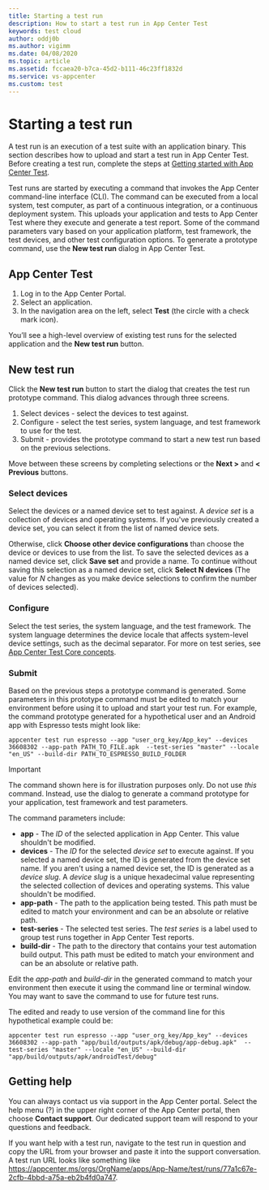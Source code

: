 ```yaml
---
title: Starting a test run
description: How to start a test run in App Center Test
keywords: test cloud
author: oddj0b
ms.author: vigimm
ms.date: 04/08/2020
ms.topic: article
ms.assetid: fccaea20-b7ca-45d2-b111-46c23ff1832d
ms.service: vs-appcenter
ms.custom: test
---
```


# Starting a test run

A test run is an execution of a test suite with an application binary. This section describes how to upload and start a test run in App Center Test. Before creating a test run, complete the steps at [Getting started with App Center Test](~/test-cloud/getting-started.md).

Test runs are started by executing a command that invokes the App Center command-line interface (CLI). The command can be executed from a local system, test computer, as part of a continuous integration, or a continuous deployment system. This uploads your application and tests to App Center Test where they execute and generate a test report. Some of the command parameters vary based on your application platform, test framework, the test devices, and other test configuration options. To generate a prototype command, use the **New test run** dialog in App Center Test.

## App Center Test

1. Log in to the App Center Portal.
2. Select an application.
3. In the navigation area on the left, select **Test** (the circle with a check mark icon).

You’ll see a high-level overview of existing test runs for the selected application and the **New test run** button.

## New test run

Click the **New test run** button to start the dialog that creates the test run prototype command. This dialog advances through three screens.

1. Select devices - select the devices to test against.
2. Configure - select the test series, system language, and test framework to use for the test.
3. Submit - provides the prototype command to start a new test run based on the previous selections.

Move between these screens by completing selections or the **Next >** and **< Previous** buttons.

### Select devices

Select the devices or a named device set to test against. A *device set* is a collection of devices and operating systems. If you've previously created a device set, you can select it from the list of named device sets.

Otherwise, click **Choose other device configurations** than choose the device or devices to use from the list. To save the selected devices as a named device set, click **Save set** and provide a name. To continue without saving this selection as a named device set, click **Select N devices** (The value for *N* changes as you make device selections to confirm the number of devices selected).

### Configure

Select the test series, the system language, and the test framework. The system language determines the device locale that affects system-level device settings, such as the decimal separator. For more on test series, see [App Center Test Core concepts](~/test-cloud/core-concepts.md).

### Submit

Based on the previous steps a prototype command is generated. Some parameters in this prototype command must be edited to match your environment before using it to upload and start your test run. For example, the command prototype generated for a hypothetical user and an Android app with Espresso tests might look like:

```shell
appcenter test run espresso --app "user_org_key/App_key" --devices 36608302 --app-path PATH_TO_FILE.apk  --test-series "master" --locale "en_US" --build-dir PATH_TO_ESPRESSO_BUILD_FOLDER
```

> [!IMPORTANT]
> The command shown here is for illustration purposes only. Do not use *this* command. Instead, use the dialog to generate a command prototype for your application, test framework and test parameters.

The command parameters include:

* **app** - The *ID* of the selected application in App Center. This value shouldn't be modified.
* **devices** - The *ID* for the selected *device set* to execute against. If you selected a named device set, the ID is generated from the device set name. If you aren't using a named device set, the ID is generated as a *device slug*. A *device slug* is a unique hexadecimal value representing the selected collection of devices and operating systems. This value shouldn't be modified.
* **app-path** - The path to the application being tested. This path must be edited to match your environment and can be an absolute or relative path.
* **test-series** - The selected test series. The *test series* is a label used to group test runs together in App Center Test reports.
* **build-dir** - The path to the directory that contains your test automation build output. This path must be edited to match your environment and can be an absolute or relative path.

Edit the *app-path* and *build-dir* in the generated command to match your environment then execute it using the command line or terminal window. You may want to save the command to use for future test runs.

The edited and ready to use version of the command line for this hypothetical example could be:

```shell
appcenter test run espresso --app "user_org_key/App_key" --devices 36608302 --app-path "app/build/outputs/apk/debug/app-debug.apk"  --test-series "master" --locale "en_US" --build-dir "app/build/outputs/apk/androidTest/debug"
```

## Getting help
You can always contact us via support in the App Center portal. Select the help menu (?) in the upper right corner of the App Center portal, then choose **Contact support**. Our dedicated support team will respond to your questions and feedback. 

If you want help with a test run, navigate to the test run in question and copy the URL from your browser and paste it into the support conversation. A test run URL looks like something like https://appcenter.ms/orgs/OrgName/apps/App-Name/test/runs/77a1c67e-2cfb-4bbd-a75a-eb2b4fd0a747.

